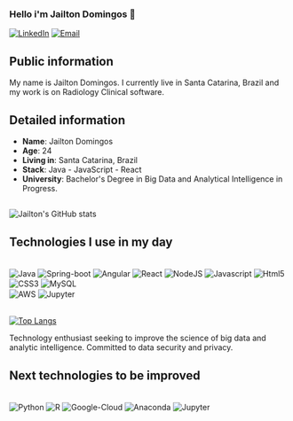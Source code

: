 ### Hello i'm Jailton Domingos 👋

[![LinkedIn](https://img.shields.io/badge/LinkedIn-0077B5?style=for-the-badge&logo=linkedin&logoColor=white)](https://www.linkedin.com/in/jailtondomingos/)
[![Email](https://img.shields.io/badge/Microsoft_Outlook-0078D4?style=for-the-badge&logo=microsoft-outlook&logoColor=white&link=mailto:bruno.c0310@gmail.com)](mailto:development.j@Outlook.com)

## Public information

My name is Jailton Domingos. I currently live in Santa Catarina, Brazil and my work is on Radiology Clinical software. 

## Detailed information

* **Name**: Jailton Domingos
* **Age**: 24
* **Living in**: Santa Catarina, Brazil
* **Stack**: Java - JavaScript - React
* **University**: Bachelor's Degree in Big Data and Analytical Intelligence in Progress.

##

![Jailton's GitHub stats](https://github-readme-stats.vercel.app/api?username=jailtondomingos&show_icons=true&theme=tokyonight)



## Technologies I use in my day

<div style="display: inline-block"> <br/>
  <img align="center" alt="Java" src="https://img.shields.io/badge/Java-ED8B00?style=for-the-badge&logo=java&logoColor=white"</img>
  <img align="center" alt="Spring-boot" src="https://img.shields.io/badge/Spring_Boot-F2F4F9?style=for-the-badge&logo=spring-boot"</img> 
  <img align="center" alt="Angular" src="https://img.shields.io/badge/Angular-DD0031?style=for-the-badge&logo=angular&logoColor=white"</img> 
  <img align="center" alt="React" src="https://img.shields.io/badge/React-20232A?style=for-the-badge&logo=react&logoColor=61DAFB"</img>  
  <img align="center" alt="NodeJS" src="https://img.shields.io/badge/Node.js-43853D?style=for-the-badge&logo=node.js&logoColor=white"</img>  
  <img align="center" alt="Javascript" src="https://img.shields.io/badge/JavaScript-F7DF1E?style=for-the-badge&logo=javascript&logoColor=black"</img>  
  <img align="center" alt="Html5" src="https://img.shields.io/badge/HTML5-E34F26?style=for-the-badge&logo=html5&logoColor=white"</img>  
  <img align="center" alt="CSS3" src="https://img.shields.io/badge/CSS3-1572B6?style=for-the-badge&logo=css3&logoColor=white"</img>  
  <img align="center" alt="MySQL" src="https://img.shields.io/badge/MySQL-00000F?style=for-the-badge&logo=mysql&logoColor=white"</img>
</div><br/>
<div>
  <img align="center" alt="AWS" src="https://img.shields.io/badge/Amazon_AWS-FF9900?style=for-the-badge&logo=amazonaws&logoColor=white"</img>
  <img align="center" alt="Jupyter" src="https://img.shields.io/badge/Jupyter-F37626.svg?&style=for-the-badge&logo=Jupyter&logoColor=white"</img>
</div><br/>

[![Top Langs](https://github-readme-stats.vercel.app/api/top-langs/?username=jailtondomingos&hide=pascal&layout=compact&theme=tokyonight)](https://github.com/jailtondomingos/github-readme-stats)

Technology enthusiast seeking to improve the science of big data and analytic intelligence. Committed to data security and privacy.

## Next technologies to be improved

<div style="display: inline-block"> <br/>
  <img align="center" alt="Python" src="https://img.shields.io/badge/Python-3776AB?style=for-the-badge&logo=python&logoColor=white"</img>  
  <img align="center" alt="R" src="https://img.shields.io/badge/R-276DC3?style=for-the-badge&logo=r&logoColor=white"</img> 
  <img align="center" alt="Google-Cloud" src="https://img.shields.io/badge/Google_Cloud-4285F4?style=for-the-badge&logo=google-cloud&logoColor=white"</img>
 <img align="center" alt="Anaconda" src="https://img.shields.io/badge/Anaconda-%2344A833.svg?style=for-the-badge&logo=anaconda&logoColor=white"</img> 
  <img align="center" alt="Jupyter" src="https://img.shields.io/badge/jupyter-%23FA0F00.svg?style=for-the-badge&logo=jupyter&logoColor=white"</img> 
  	
  
</div><br/>
<!--
**JailtonDomingos/JailtonDomingos** is a ✨ _special_ ✨ repository because its `README.md` (this file) appears on your GitHub profile.

Here are some ideas to get you started:

- 🔭 I’m currently working on ...
- 🌱 I’m currently learning ...
- 👯 I’m looking to collaborate on ...
- 🤔 I’m looking for help with ...
- 💬 Ask me about ...
- 📫 How to reach me: ...
- 😄 Pronouns: ...
- ⚡ Fun fact: ...
-->
